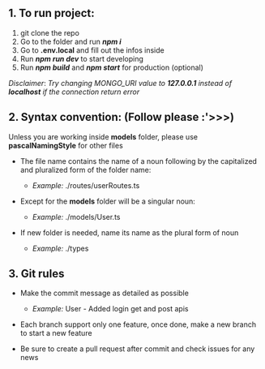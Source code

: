## 1. To run project:

1. git clone the repo
2. Go to the folder and run **_npm i_**
3. Go to **.env.local** and fill out the infos inside
4. Run **_npm run dev_** to start developing
5. Run **_npm build_** and **_npm start_** for production (optional)

_Disclaimer_: _Try changing MONGO_URI value to **127.0.0.1** instead of **localhost** if the connection return error_

## 2. Syntax convention: (Follow please :'>>>)

Unless you are working inside **models** folder, please use **pascalNamingStyle** for other files

- The file name contains the name of a noun following by the capitalized and pluralized form of the folder name:

  - _Example:_ ./routes/userRoutes.ts

- Except for the **models** folder will be a singular noun:

  - _Example:_ ./models/User.ts

- If new folder is needed, name its name as the plural form of noun
  - _Example:_ ./types

## 3. Git rules

- Make the commit message as detailed as possible

  - _Example:_ User - Added login get and post apis

- Each branch support only one feature, once done, make a new branch to start a new feature

- Be sure to create a pull request after commit and check issues for any news
